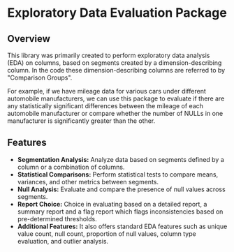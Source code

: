 # Exploratory Data Evaluation Package

## Overview
This library was primarily created to perform exploratory data analysis (EDA) on columns, based on segments created by a dimension-describing column. In the code these dimension-describing columns are referred to by "Comparison Groups".

For example, if we have mileage data for various cars under different automobile manufacturers, we can use this package to evaluate if there are any statistically significant differences between the mileage of each automobile manufacturer or compare whether the number of NULLs in one manufacturer is significantly greater than the other.

## Features
- **Segmentation Analysis:** Analyze data based on segments defined by a column or a combination of columns.
- **Statistical Comparisons:** Perform statistical tests to compare means, variances, and other metrics between segments.
- **Null Analysis:** Evaluate and compare the presence of null values across segments.
- **Report Choice:** Choice in evaluating based on a detailed report, a summary report and a flag report which flags inconsistencies based on pre-determined thresholds.
- **Additional Features:** It also offers standard EDA features such as unique value count, null count, proportion of null values, column type evaluation, and outlier analysis.
